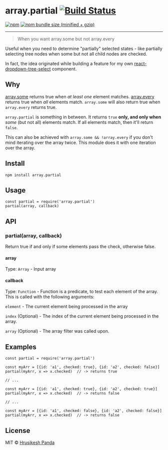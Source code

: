 # array.partial [![Build Status](https://travis-ci.org/mrchief/array.partial.svg?branch=master)](https://travis-ci.org/mrchief/array.partial)

[![npm](https://img.shields.io/npm/v/array.partial.svg)](https://www.npmjs.com/package/array.partial)
[![npm bundle size (minified + gzip)](https://img.shields.io/bundlephobia/minzip/array.partial.svg)](https://bundlephobia.com/result?p=array.partial)

---

> When you want array.some but not array.every

Useful when you need to determine "partially" selected states - like partially selecting tree nodes when some but not all child nodes are checked.

In fact, the idea originated while building a feature for my own [react-dropdown-tree-select](https://github.com/dowjones/react-dropdown-tree-select) component.

## Why

[array.some](https://developer.mozilla.org/en-US/docs/Web/JavaScript/Reference/Global_Objects/Array/some) returns true when _at least one_ element matches. [array.every](https://developer.mozilla.org/en-US/docs/Web/JavaScript/Reference/Global_Objects/Array/every) returns true when _all_ elements match. `array.some` will also return true when `array.every` returns true.

`array.partial` is something in between. It returns `true` **only, and only when** _some_ (but not all) elements match. If all elements match, then it'll return `false`.

This can also be achieved with `array.some && !array.every` if you don't mind iterating over the array twice. This module does it with one iteration over the array.

## Install

```
npm install array.partial
```

## Usage

```
const partial = require('array.partial')
partial(array, callback)
```

## API

### partial(array, callback)

Return true if and only if some elements pass the check, otherwise false.

#### array

Type: `Array` - Input array

#### callback

Type: `Function` - Function is a predicate, to test each element of the array. This is called with the following arguments:

`element` - The current element being processed in the array

`index` (Optional) - The index of the current element being processed in the array.

`array` (Optional) - The array filter was called upon.

## Examples

```
const partial = require('array.partial')

const myArr = [{id: 'a1', checked: true}, {id: 'a2', checked: false}]
partial(myArr, x => x.checked)  // -> returns true

// ...

const myArr = [{id: 'a1', checked: true}, {id: 'a2', checked: true}]
partial(myArr, x => x.checked)  // -> returns false

// ...

const myArr = [{id: 'a1', checked: false}, {id: 'a2', checked: false}]
partial(myArr, x => x.checked)  // -> returns false
```

## License

MIT © [Hrusikesh Panda](https://about.me/hkpanda)
